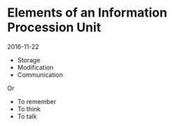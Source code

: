 # Elements of an Information Procession Unit

2016-11-22

* Storage
* Modification
* Communication

Or

* To remember
* To think
* To talk



